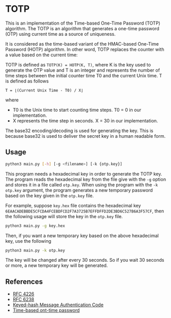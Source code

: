 # TOTP

This is an implementation of the Time-based One-Time Password (TOTP) algorithm. The TOTP is an algorithm that generates a one-time password (OTP) using current time as a source of uniqueness.

It is considered as the time-based variant of the HMAC-based One-Time Password (HOTP) algorithm. In other word, TOTP replaces the counter with a value based on the current time:

TOTP is defined as `TOTP(K) = HOTP(K, T)`, where K is the key used to generate the OTP value and T is an integer and represents the number of time steps between the initial counter time T0 and the current Unix time. T is defined as follows

```
T = ⌊(Current Unix Time - T0) / X⌋
```

where
* T0 is the Unix time to start counting time steps. T0 = 0 in our implementation.
* X represents the time step in seconds. X = 30 in our implementation.


The base32 encoding/decoding is used for generating the key. This is because base32 is used to deliver the secret key in a human readable form.


## Usage

```bash
python3 main.py [-h] [-g <filename>] [-k {otp.key}]
```

This program needs a hexadecimal key in order to generate the TOTP key. The program reads the hexadecimal key from the file give with the `-g` option and stores it in a file called `otp.key`. When using the program with the `-k otp.key` argument, the program generates a new temporary password based on the key given in the `otp.key` file.

For example, suppose `key.hex` file contains the hexadecimal key `6EAACADEBBDE5CFCDA4FCEBDFCD2F7A3725B7EFFDFFD2DE3BD6C527B6A3F57CF`, then the following usage will store the key in the `otp.key` file.

```bash
python3 main.py -g key.hex
```

Then, if you want a new temporary key based on the above hexadecimal key, use the following

```bash
python3 main.py -k otp.key
```

The key will be changed after every 30 seconds. So if you wait 30 seconds or more, a new temporary key will be generated.


## References

* [RFC 4226](https://datatracker.ietf.org/doc/html/rfc4226)
* [RFC 6238](https://datatracker.ietf.org/doc/html/rfc6238)
* [Keyed-hash Message Authentication Code](https://en.wikipedia.org/wiki/HMAC)
* [Time-based ont-time password](https://en.wikipedia.org/wiki/Time-based_one-time_password)
